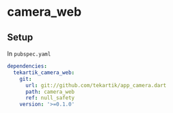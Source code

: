 # camera_web

## Setup

In `pubspec.yaml`

```yaml
dependencies:
  tekartik_camera_web:
    git:
      url: git://github.com/tekartik/app_camera.dart
      path: camera_web
      ref: null_safety
    version: '>=0.1.0'
```
